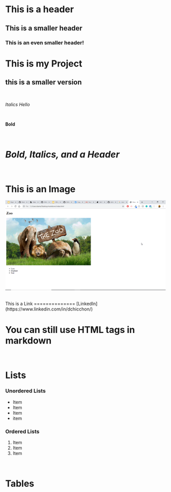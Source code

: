 # This is a header
## This is a smaller header
### This is an even smaller header!


# This is my Project
## this is a smaller version

<br>

*Italics*
*Hello*

<br>

**Bold**

<br>

# ***Bold, Italics, and a Header***

<br>

This is an Image
=================
![Image](chrome_vGiqS64eLn.png)

<br>
This is a Link
==============
[LinkedIn](https://www.linkedin.com/in/dchicchon/)

<br>

<h1>You can still use HTML tags in markdown</h1>

<br>

# Lists
### Unordered Lists
- Item
- Item  
- Item
- item

### Ordered Lists

1. Item
2. Item
3. Item


<br>

# Tables






